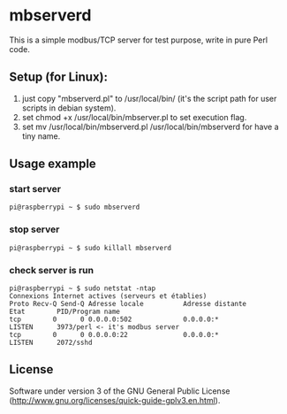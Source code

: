 # mbserverd

This is a simple modbus/TCP server for test purpose, write in pure Perl code.

## Setup (for Linux):
1. just copy "mbserverd.pl" to /usr/local/bin/ (it's the script path for user scripts in debian system).
2. set chmod +x /usr/local/bin/mbserver.pl to set execution flag.
2. set mv /usr/local/bin/mbserverd.pl /usr/local/bin/mbserverd for have a tiny name.

## Usage example

### start server

    pi@raspberrypi ~ $ sudo mbserverd

### stop server
    
    pi@raspberrypi ~ $ sudo killall mbserverd

### check server is run

    pi@raspberrypi ~ $ sudo netstat -ntap
    Connexions Internet actives (serveurs et établies)
    Proto Recv-Q Send-Q Adresse locale          Adresse distante        Etat        PID/Program name
    tcp        0      0 0.0.0.0:502             0.0.0.0:*               LISTEN      3973/perl <- it's modbus server
    tcp        0      0 0.0.0.0:22              0.0.0.0:*               LISTEN      2072/sshd

## License

Software under version 3 of the GNU General Public License (http://www.gnu.org/licenses/quick-guide-gplv3.en.html).
